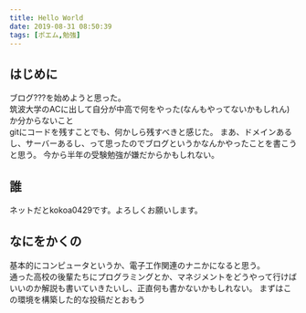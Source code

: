 ```yaml
---
title: Hello World
date: 2019-08-31 08:50:39
tags: [ポエム,勉強]
---
```


## はじめに

ブログ???を始めようと思った。  
筑波大学のACに出して自分が中高で何をやった(なんもやってないかもしれん)か分からないこと  
gitにコードを残すことでも、何かしら残すべきと感じた。
まあ、ドメインあるし、サーバーあるし、って思ったのでブログというかなんかやったことを書こうと思う。
今から半年の受験勉強が嫌だからかもしれない。

## 誰

ネットだとkokoa0429です。よろしくお願いします。

## なにをかくの

基本的にコンピュータというか、電子工作関連のナニかになると思う。  
通った高校の後輩たちにプログラミングとか、マネジメントをどうやって行けばいいのか解説も書いていきたいし、正直何も書かないかもしれない。
まずはこの環境を構築した的な投稿だとおもう
